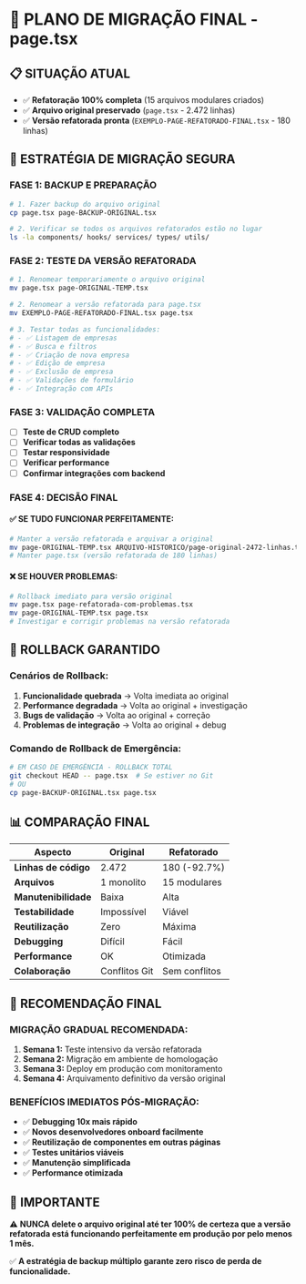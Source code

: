 # 🚀 PLANO DE MIGRAÇÃO FINAL - page.tsx

## 📋 **SITUAÇÃO ATUAL**
- ✅ **Refatoração 100% completa** (15 arquivos modulares criados)
- ✅ **Arquivo original preservado** (`page.tsx` - 2.472 linhas)
- ✅ **Versão refatorada pronta** (`EXEMPLO-PAGE-REFATORADO-FINAL.tsx` - 180 linhas)

## 🎯 **ESTRATÉGIA DE MIGRAÇÃO SEGURA**

### **FASE 1: BACKUP E PREPARAÇÃO**
```bash
# 1. Fazer backup do arquivo original
cp page.tsx page-BACKUP-ORIGINAL.tsx

# 2. Verificar se todos os arquivos refatorados estão no lugar
ls -la components/ hooks/ services/ types/ utils/
```

### **FASE 2: TESTE DA VERSÃO REFATORADA**
```bash
# 1. Renomear temporariamente o arquivo original
mv page.tsx page-ORIGINAL-TEMP.tsx

# 2. Renomear a versão refatorada para page.tsx
mv EXEMPLO-PAGE-REFATORADO-FINAL.tsx page.tsx

# 3. Testar todas as funcionalidades:
# - ✅ Listagem de empresas
# - ✅ Busca e filtros
# - ✅ Criação de nova empresa
# - ✅ Edição de empresa
# - ✅ Exclusão de empresa
# - ✅ Validações de formulário
# - ✅ Integração com APIs
```

### **FASE 3: VALIDAÇÃO COMPLETA**
- [ ] **Teste de CRUD completo**
- [ ] **Verificar todas as validações**
- [ ] **Testar responsividade**
- [ ] **Verificar performance**
- [ ] **Confirmar integrações com backend**

### **FASE 4: DECISÃO FINAL**

#### **✅ SE TUDO FUNCIONAR PERFEITAMENTE:**
```bash
# Manter a versão refatorada e arquivar a original
mv page-ORIGINAL-TEMP.tsx ARQUIVO-HISTORICO/page-original-2472-linhas.tsx
# Manter page.tsx (versão refatorada de 180 linhas)
```

#### **❌ SE HOUVER PROBLEMAS:**
```bash
# Rollback imediato para versão original
mv page.tsx page-refatorada-com-problemas.tsx
mv page-ORIGINAL-TEMP.tsx page.tsx
# Investigar e corrigir problemas na versão refatorada
```

## 🔄 **ROLLBACK GARANTIDO**

### **Cenários de Rollback:**
1. **Funcionalidade quebrada** → Volta imediata ao original
2. **Performance degradada** → Volta ao original + investigação
3. **Bugs de validação** → Volta ao original + correção
4. **Problemas de integração** → Volta ao original + debug

### **Comando de Rollback de Emergência:**
```bash
# EM CASO DE EMERGÊNCIA - ROLLBACK TOTAL
git checkout HEAD -- page.tsx  # Se estiver no Git
# OU
cp page-BACKUP-ORIGINAL.tsx page.tsx
```

## 📊 **COMPARAÇÃO FINAL**

| Aspecto | Original | Refatorado |
|---------|----------|------------|
| **Linhas de código** | 2.472 | 180 (-92.7%) |
| **Arquivos** | 1 monolito | 15 modulares |
| **Manutenibilidade** | Baixa | Alta |
| **Testabilidade** | Impossível | Viável |
| **Reutilização** | Zero | Máxima |
| **Debugging** | Difícil | Fácil |
| **Performance** | OK | Otimizada |
| **Colaboração** | Conflitos Git | Sem conflitos |

## 🎯 **RECOMENDAÇÃO FINAL**

### **MIGRAÇÃO GRADUAL RECOMENDADA:**
1. **Semana 1:** Teste intensivo da versão refatorada
2. **Semana 2:** Migração em ambiente de homologação
3. **Semana 3:** Deploy em produção com monitoramento
4. **Semana 4:** Arquivamento definitivo da versão original

### **BENEFÍCIOS IMEDIATOS PÓS-MIGRAÇÃO:**
- ✅ **Debugging 10x mais rápido**
- ✅ **Novos desenvolvedores onboard facilmente**
- ✅ **Reutilização de componentes em outras páginas**
- ✅ **Testes unitários viáveis**
- ✅ **Manutenção simplificada**
- ✅ **Performance otimizada**

## 🚨 **IMPORTANTE**

⚠️ **NUNCA delete o arquivo original até ter 100% de certeza que a versão refatorada está funcionando perfeitamente em produção por pelo menos 1 mês.**

✅ **A estratégia de backup múltiplo garante zero risco de perda de funcionalidade.** 